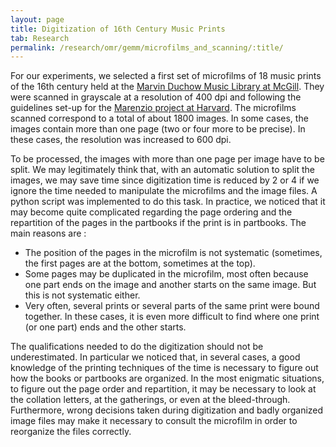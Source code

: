 ```yaml
---
layout: page
title: Digitization of 16th Century Music Prints
tab: Research
permalink: /research/omr/gemm/microfilms_and_scanning/:title/
---
```


For our experiments, we selected a first set of microfilms of 18 music prints of the 16th century held at the [Marvin Duchow Music Library at McGill](https://www.mcgill.ca/library/branches/music/about). They were scanned in grayscale at a resolution of 400 dpi and following the guidelines set-up for the [Marenzio project at Harvard](http://www.marenzio.org/). The microfilms scanned correspond to a total of about 1800 images. In some cases, the images contain more than one page (two or four more to be precise). In these cases, the resolution was increased to 600 dpi.

To be processed, the images with more than one page per image have to be split. We may legitimately think that, with an automatic solution to split the images, we may save time since digitization time is reduced by 2 or 4 if we ignore the time needed to manipulate the microfilms and the image files. A python script was implemented to do this task. In practice, we noticed that it may become quite complicated regarding the page ordering and the repartition of the pages in the partbooks if the print is in partbooks. The main reasons are :

* The position of the pages in the microfilm is not systematic (sometimes, the first pages are at the bottom, sometimes at the top).
* Some pages may be duplicated in the microfilm, most often because one part ends on the image and another starts on the same image. But this is not systematic either.
* Very often, several prints or several parts of the same print were bound together. In these cases, it is even more difficult to find where one print (or one part) ends and the other starts.

The qualifications needed to do the digitization should not be underestimated. In particular we noticed that, in several cases, a good knowledge of the printing techniques of the time is necessary to figure out how the books or partbooks are organized. In the most enigmatic situations, to figure out the page order and repartition, it may be necessary to look at the collation letters, at the gatherings, or even at the bleed-through. Furthermore, wrong decisions taken during digitization and badly organized image files may make it necessary to consult the microfilm in order to reorganize the files correctly.

